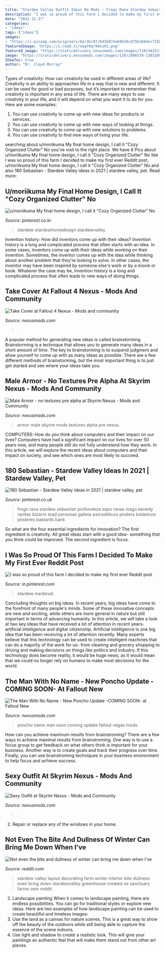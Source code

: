 ```yaml
---
title: "Stardew Valley Outfit Ideas No Mods ~ Frogs Rana Stardew Sebastian Profundeza Sapo Ranas Mago Kenedy Ranitas Bizarro Toad Personas Galleta Psicodélicos Pósters Botánicos Pósteres Bastards Bard"
description: "I was so proud of this farm i decided to make my first ever reddit post"
date: "2022-11-17"
categories:
- "ideas"
tags: ["ideas"]
images:
- "https://i.pinimg.com/originals/6d/3b/87/6d3b874ab9628cd75b1884ec72507642.png"
featuredImage: "https://i.redd.it/oagf0qr94nz01.png"
featured_image: "https://staticdelivery.nexusmods.com/images/110/4425231-1389365794.jpg"
image: "https://staticdelivery.nexusmods.com/images/110/1006539-1383209219.jpg"
ShowToc: true
author: "Dr. Cloyd Murray"
---
```



Types of creativity: How can creativity be used in different areas of life?
Creativity is an ability to approaches life in a way that is new and different. It can be used for good or bad purposes, but it’s important to remember that creativity is important in any area of life. There are many ways to use creativity in your life, and it will depend on what you want it to do for you. Here are some examples: 
1. You can use creativity to come up with new ideas for products or services.
2. You can use creativity to come up with new ways of looking at things.
3. You can use creativity to come up with new solutions to problems.
4. You can use creativity to find new ways of living your life.

	

		
searching about u/moriikuma My final home design, I call it &quot;Cozy Organized Clutter&quot; No you've visit to the right place. We have 8 Pics about u/moriikuma My final home design, I call it &quot;Cozy Organized Clutter&quot; No like I was so proud of this farm I decided to make my first ever Reddit post, u/moriikuma My final home design, I call it &quot;Cozy Organized Clutter&quot; No and also 180 Sebastian - Stardew Valley ideas in 2021 | stardew valley, pet. Read more:
		
    
## U/moriikuma My Final Home Design, I Call It &quot;Cozy Organized Clutter&quot; No

<img loading=lazy src="https://i.pinimg.com/originals/6d/3b/87/6d3b874ab9628cd75b1884ec72507642.png" onerror="this.onerror=null;this.src='https://tse1.mm.bing.net/th?id=OIP.IeYF81puQyBI63aZbJHDegHaEe&amp;pid=15.1';" alt="u/moriikuma My final home design, I call it &quot;Cozy Organized Clutter&quot; No">

_Source: pinterest.co.kr_

>stardew stardewhomedesign stardewvalley. 

	

Invention history: How did inventors come up with their ideas?
Invention history is a long and complicated process that often starts with an idea. In some cases, inventors come up with their ideas while working on their invention. Sometimes, the inventor comes up with the idea while thinking about another problem that they're looking to solve. In other cases, the inventor may have been inspired by someone else's work or by a movie or book. Whatever the case may be, invention history is a long and complicated process that often leads to new ways of doing things.

    
## Take Cover At Fallout 4 Nexus - Mods And Community

<img loading=lazy src="https://staticdelivery.nexusmods.com/images/1151/1550742-1458306031.jpg" onerror="this.onerror=null;this.src='https://tse2.mm.bing.net/th?id=OIP.iyOm7YEAS_z0piMqsWBMCgHaEK&amp;pid=15.1';" alt="Take Cover at Fallout 4 Nexus - Mods and community">

_Source: nexusmods.com_

>. 

	

A popular method for generating new ideas is called brainstorming. Brainstorming is a technique that allows you to generate many ideas in a short amount of time. The key to brainstorming is to suspend judgment and allow yourself to come up with as many ideas as possible. There are a few different methods of brainstorming, but the most important thing is to just get started and see where your ideas take you.

    
## Male Armor - No Textures Pre Alpha At Skyrim Nexus - Mods And Community

<img loading=lazy src="https://staticdelivery.nexusmods.com/images/110/1006539-1383209219.jpg" onerror="this.onerror=null;this.src='https://tse4.mm.bing.net/th?id=OIP.JSIrehIyQTpY9zmTLU8NzgHaEB&amp;pid=15.1';" alt="Male Armor - no textures pre alpha at Skyrim Nexus - Mods and Community">

_Source: nexusmods.com_

>armor male skyrim mods textures alpha pre nexus. 

	

COMPUTERS: How do you think about computers and their impact on our lives?
Computers have had a significant impact on our lives for over 50 years now, and many people still do not fully understand how they work. In this article, we will explore the recent ideas about computers and their impact on society, and see which ones are most likely to succeed.

    
## 180 Sebastian - Stardew Valley Ideas In 2021 | Stardew Valley, Pet

<img loading=lazy src="https://i.pinimg.com/474x/84/ca/49/84ca49c3242e848fa8428f881ccae84e.jpg" onerror="this.onerror=null;this.src='https://tse4.mm.bing.net/th?id=OIP.OS8L_fQWBA--6E3FKFUDxQAAAA&amp;pid=15.1';" alt="180 Sebastian - Stardew Valley ideas in 2021 | stardew valley, pet">

_Source: pinterest.co.uk_

>frogs rana stardew sebastian profundeza sapo ranas mago kenedy ranitas bizarro toad personas galleta psicodélicos pósters botánicos pósteres bastards bard. 

	

So what are the four essential ingredients for innovation? The first ingredient is creativity. All great ideas start with a good idea- something that you think could be improved. The second ingredient is focus.

    
## I Was So Proud Of This Farm I Decided To Make My First Ever Reddit Post

<img loading=lazy src="https://i.pinimg.com/736x/c4/a8/5e/c4a85ebf4e12cb845ac404a60dfd22f1.jpg" onerror="this.onerror=null;this.src='https://tse4.mm.bing.net/th?id=OIP.8FtZvK4E35fKaBxFNJHDiAHaF7&amp;pid=15.1';" alt="I was so proud of this farm I decided to make my first ever Reddit post">

_Source: in.pinterest.com_

>stardew medieval. 

	

Concluding thoughts on big ideas.
In recent years, big ideas have come to the forefront of many people's minds. Some of these innovative concepts are new and exciting, while others are more general in nature but still important in terms of advancing humanity. In this article, we will take a look at two key ideas that have received a lot of attention in recent years- artificial intelligence and digital citizenship. 
Artificial intelligence is one big idea that has been receiving a lot of attention recently. Many experts believe that this technology can be used to create intelligent machines that can do a majority of the work for us- from cleaning and grocery shopping to driving and making decisions on things like politics and industry. If this technology does become reality, it would be huge news, as it would mean that we could no longer rely on humans to make most decisions for the world.

    
## The Man With No Name - New Poncho Update -COMING SOON- At Fallout New

<img loading=lazy src="https://staticdelivery.nexusmods.com/images/130/1186999-1297042527.jpg" onerror="this.onerror=null;this.src='https://tse3.mm.bing.net/th?id=OIP.zgEajGKe4iJSvPDapFtynwHaEK&amp;pid=15.1';" alt="The Man With No Name - New Poncho Update -COMING SOON- at Fallout New">

_Source: nexusmods.com_

>poncho name man soon coming update fallout vegas mods. 

	

How can you achieve maximum results from brainstroming?
There are a few ways to achieve maximal results from brainstroming. One way is to use a focus group to get feedback on what others think is important for your business. Another way is to create goals and track their progress over time. Finally, you can use brainstroming techniques in your business environment to help focus and achieve success.

    
## Sexy Outfit At Skyrim Nexus - Mods And Community

<img loading=lazy src="https://staticdelivery.nexusmods.com/images/110/4425231-1389365794.jpg" onerror="this.onerror=null;this.src='https://tse1.mm.bing.net/th?id=OIP.nk6MapyGGTCEbII5rOvc8QHaEK&amp;pid=15.1';" alt="Sexy Outfit at Skyrim Nexus - Mods and Community">

_Source: nexusmods.com_

>. 

	

2. Repair or replace any of the windows in your home.

    
## Not Even The Bite And Dullness Of Winter Can Bring Me Down When I&#039;ve

<img loading=lazy src="https://i.redd.it/oagf0qr94nz01.png" onerror="this.onerror=null;this.src='https://tse1.mm.bing.net/th?id=OIP.EHHKK-0nKJ2AfdOzbR_djgHaIS&amp;pid=15.1';" alt="Not even the bite and dullness of winter can bring me down when I&#039;ve">

_Source: reddit.com_

>stardew valley layout decorating farm winter interior bite dullness even bring down stardewvalley greenhouse created ve sanctuary farms own reddit. 

	

2. Landscape painting
When it comes to landscape painting, there are endless possibilities. You can go for traditional styles or explore new ideas. Here are two examples of how landscape painting can be used to create beautiful and timeless images: 
2. Use the land as a canvas for nature scenes. This is a great way to show off the beauty of the outdoors while still being able to capture the essence of the scene indoors.
3. Use light and shadow to create a realistic look. This will give your paintings an authentic feel that will make them stand out from other art pieces.

